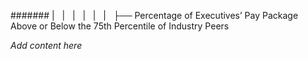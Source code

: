 ####### |   |   |   |   |   |   ├── Percentage of Executives’ Pay Package Above or Below the 75th Percentile of Industry Peers

*Add content here*